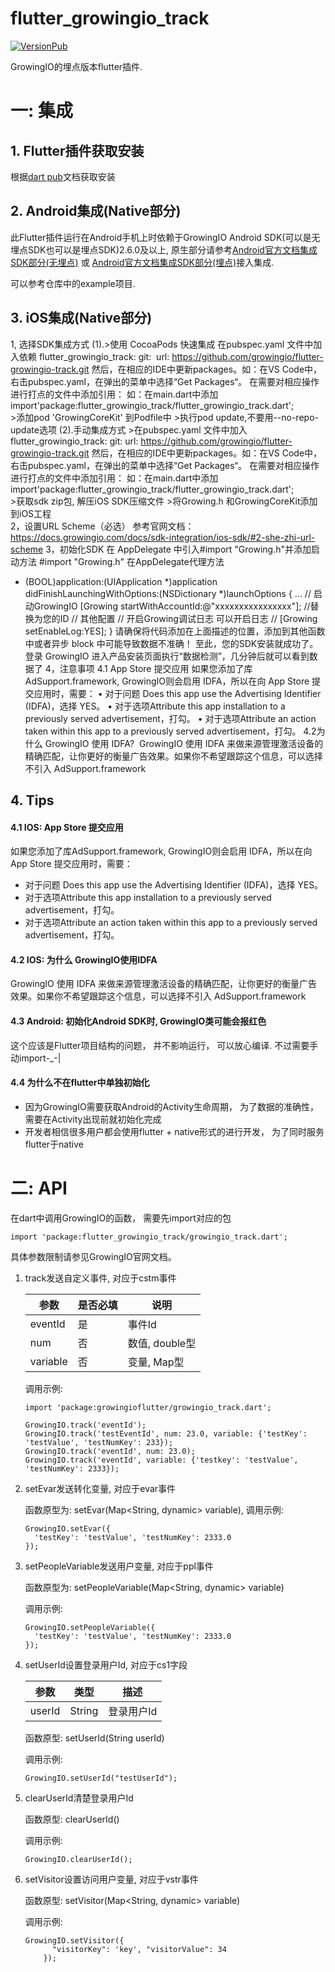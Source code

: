 # flutter_growingio_track

[![VersionPub](https://img.shields.io/pub/v/flutter_growingio_track.svg?colorB=blue)](https://pub.dartlang.org/packages/flutter_growingio_track)

GrowingIO的埋点版本flutter插件. 

# 一: 集成
## 1. Flutter插件获取安装
根据[dart pub](https://pub.dartlang.org/packages/flutter_growingio_track#-installing-tab-)文档获取安装

## 2. Android集成(Native部分)
此Flutter插件运行在Android手机上时依赖于GrowingIO Android SDK(可以是无埋点SDK也可以是埋点SDK)2.6.0及以上, 原生部分请参考[Android官方文档集成SDK部分(无埋点)](https://docs.growingio.com/docs/sdk-integration/android-sdk/#ji-cheng-sdk) 或 [Android官方文档集成SDK部分(埋点)](https://docs.growingio.com/docs/sdk-integration/android-sdk/android-maidian-sdk)接入集成. 

可以参考仓库中的example项目. 

## 3. iOS集成(Native部分) 
1, 选择SDK集成方式
(1).>使用 CocoaPods 快速集成
     在pubspec.yaml 文件中加入依赖
     flutter_growingio_track:
     git: 
     url: https://github.com/growingio/flutter-growingio-track.git
     然后，在相应的IDE中更新packages。如：在VS Code中，右击pubspec.yaml，在弹出的菜单中选择“Get Packages“。
     在需要对相应操作进行打点的文件中添加引用：
     如：在main.dart中添加
     import'package:flutter_growingio_track/flutter_growingio_track.dart';  
     >添加pod 'GrowingCoreKit' 到Podfile中
     >执行pod update,不要用--no-repo-update选项
(2).手动集成方式
    >在pubspec.yaml 文件中加入
    flutter_growingio_track:
    git:
    url: https://github.com/growingio/flutter-growingio-track.git
    然后，在相应的IDE中更新packages。如：在VS Code中，右击pubspec.yaml，在弹出的菜单中选择“Get Packages“。
    在需要对相应操作进行打点的文件中添加引用：
    如：在main.dart中添加
    import'package:flutter_growingio_track/flutter_growingio_track.dart';  
    >获取sdk zip包,    解压iOS SDK压缩文件
    >将Growing.h 和GrowingCoreKit添加到iOS工程    
2，设置URL Scheme（必选）
      参考官网文档：https://docs.growingio.com/docs/sdk-integration/ios-sdk/#2-she-zhi-url-scheme
3，初始化SDK
在 AppDelegate 中引入#import "Growing.h"并添加启动方法
#import "Growing.h"
在AppDelegate代理方法
- (BOOL)application:(UIApplication *)application
didFinishLaunchingWithOptions:(NSDictionary *)launchOptions {
...
    // 启动GrowingIO
    [Growing startWithAccountId:@"xxxxxxxxxxxxxxxx"]; //替换为您的ID
    // 其他配置
    // 开启Growing调试日志 可以开启日志
    // [Growing setEnableLog:YES];
}
请确保将代码添加在上面描述的位置，添加到其他函数中或者异步 block 中可能导致数据不准确！
至此，您的SDK安装就成功了。登录 GrowingIO 进入产品安装页面执行“数据检测”，几分钟后就可以看到数据了
4，注意事项
4.1 App Store 提交应用
如果您添加了库AdSupport.framework, GrowingIO则会启用 IDFA，所以在向 App Store 提交应用时，需要：
•    对于问题 Does this app use the Advertising Identifier (IDFA)，选择 YES。
•    对于选项Attribute this app installation to a previously served advertisement，打勾。
•    对于选项Attribute an action taken within this app to a previously served advertisement，打勾。
4.2为什么 GrowingIO 使用 IDFA? 
GrowingIO 使用 IDFA 来做来源管理激活设备的精确匹配，让你更好的衡量广告效果。如果你不希望跟踪这个信息，可以选择不引入 AdSupport.framework


## 4. Tips
#### 4.1 IOS: App Store 提交应用
如果您添加了库AdSupport.framework, GrowingIO则会启用 IDFA，所以在向 App Store 提交应用时，需要：
- 对于问题 Does this app use the Advertising Identifier (IDFA)，选择 YES。
- 对于选项Attribute this app installation to a previously served advertisement，打勾。
- 对于选项Attribute an action taken within this app to a previously served advertisement，打勾。

#### 4.2 IOS: 为什么 GrowingIO使用IDFA
GrowingIO 使用 IDFA 来做来源管理激活设备的精确匹配，让你更好的衡量广告效果。如果你不希望跟踪这个信息，可以选择不引入 AdSupport.framework

#### 4.3 Android: 初始化Android SDK时, GrowingIO类可能会报红色
这个应该是Flutter项目结构的问题， 并不影响运行， 可以放心编译. 不过需要手动import-_-|

#### 4.4 为什么不在flutter中单独初始化
-  因为GrowingIO需要获取Android的Activity生命周期， 为了数据的准确性， 需要在Activity出现前就初始化完成
-  开发者相信很多用户都会使用flutter + native形式的进行开发， 为了同时服务flutter于native


# 二: API

在dart中调用GrowingIO的函数， 需要先import对应的包

    import 'package:flutter_growingio_track/growingio_track.dart';

具体参数限制请参见GrowingIO官网文档。 

1.  track发送自定义事件, 对应于cstm事件

       | 参数     | 是否必填 | 说明           |
       |----------|----------|----------------|
       | eventId  | 是       | 事件Id         |
       | num      | 否       | 数值, double型 |
       | variable | 否       | 变量, Map型          |
    
    调用示例:
    
        import 'package:growingioflutter/growingio_track.dart';
        
        GrowingIO.track('eventId');
        GrowingIO.track('testEventId', num: 23.0, variable: {'testKey': 'testValue', 'testNumKey': 233});
        GrowingIO.track('eventId', num: 23.0);
        GrowingIO.track('eventId', variable: {'testkey': 'testValue', 'testNumKey': 2333});

2.  setEvar发送转化变量, 对应于evar事件

    函数原型为: setEvar(Map<String, dynamic> variable), 
    调用示例: 
    
        GrowingIO.setEvar({
          'testKey': 'testValue', 'testNumKey': 2333.0
        });

3.  setPeopleVariable发送用户变量, 对应于ppl事件

    函数原型为: setPeopleVariable(Map<String, dynamic> variable) 
    
    调用示例: 
    
        GrowingIO.setPeopleVariable({
          'testKey': 'testValue', 'testNumKey': 2333.0
        });

4.  setUserId设置登录用户Id, 对应于cs1字段

      | 参数   | 类型   | 描述       |
      | -----  | ------ | -----      |
      | userId | String | 登录用户Id |

    函数原型: setUserId(String userId)
    
    调用示例: 
    
        GrowingIO.setUserId("testUserId");

5.  clearUserId清楚登录用户Id

    函数原型: clearUserId()
    
    调用示例: 
    
        GrowingIO.clearUserId();

6.  setVisitor设置访问用户变量, 对应于vstr事件

    函数原型: setVisitor(Map<String, dynamic> variable)
    
    调用示例: 
    
        GrowingIO.setVisitor({
        	  "visitorKey": 'key', "visitorValue": 34
        	});

